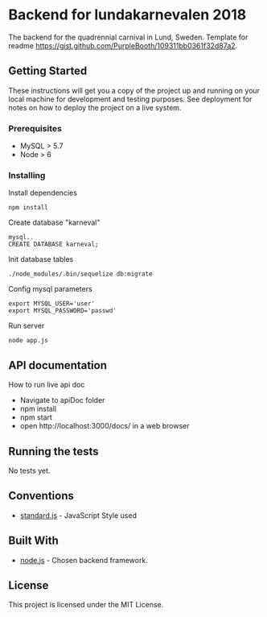 # Backend for lundakarnevalen 2018

The backend for the quadrennial carnival in Lund, Sweden. Template for readme https://gist.github.com/PurpleBooth/109311bb0361f32d87a2.

## Getting Started

These instructions will get you a copy of the project up and running on your local machine for development and testing purposes. See deployment for notes on how to deploy the project on a live system.

### Prerequisites

* MySQL > 5.7
* Node > 6

### Installing

Install dependencies
```
npm install
```

Create database "karneval"
```
mysql..
CREATE DATABASE karneval;
```

Init database tables
```
./node_modules/.bin/sequelize db:migrate
```

Config mysql parameters

```
export MYSQL_USER='user'
export MYSQL_PASSWORD='passwd'
```

Run server
```
node app.js
```

## API documentation 
How to run live api doc
* Navigate to apiDoc folder
* npm install
* npm start
* open http://localhost:3000/docs/ in a web browser 

## Running the tests

No tests yet.

## Conventions
* [standard.js](https://github.com/standard/standard) - JavaScript Style used 

## Built With
* [node.js](https://github.com/nodejs/node) - Chosen backend framework.

## License

This project is licensed under the MIT License.
